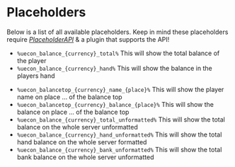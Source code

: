 # Placeholders
Below is a list of all available placeholders. Keep in mind these placeholders require [*PlaceholderAPI*](https://www.spigotmc.org/resources/6245/) & a plugin that supports the API!
<br>

* ``%uecon_balance_{currency}_total%``
  This will show the total balance of the player
* ``%uecon_balance_{currency}_hand%``
  This will show the balance in the players hand
<!--* %uecon_balance_{currency}_bank% Ex. ``49.000``
  This will show the balance in the players bank-->
* ``%uecon_balancetop_{currency}_name_{place}%``
  This will show the player name on place ... of the balance top
* ``%uecon_balancetop_{currency}_balance_{place}%``
  This will show the balance on place ... of the balance top
* ``%uecon_balance_{currency}_total_unformatted%``
  This will show the total balance on the whole server unformatted
* ``%uecon_balance_{currency}_hand_unformatted%``
  This will show the total hand balance on the whole server formatted
* ``%uecon_balance_{currency}_bank_unformatted%``
  This will show the total bank balance on the whole server unformatted
  